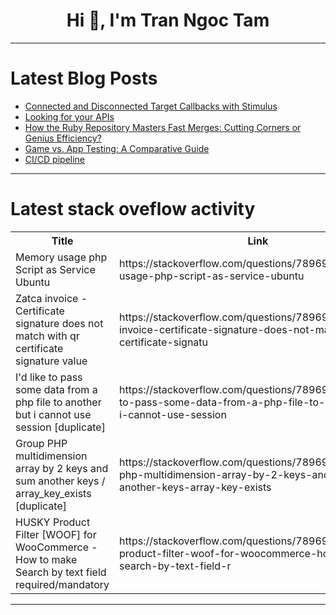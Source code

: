 <h1 align="center">Hi 👋, I'm Tran Ngoc Tam</h1>

---

# Latest Blog Posts 
<!-- BLOG-POST-LIST:START -->
- [Connected and Disconnected Target Callbacks with Stimulus](https://dev.to/railsdesigner/connected-and-disconnected-target-callbacks-with-stimulus-1dm3)
- [Looking for your APIs](https://dev.to/nikoldimit/looking-for-your-apis-4neh)
- [How the Ruby Repository Masters Fast Merges: Cutting Corners or Genius Efficiency?](https://dev.to/middleware/how-the-ruby-repository-masters-fast-merges-cutting-corners-or-genius-efficiency-5fe8)
- [Game vs. App Testing: A Comparative Guide](https://dev.to/abhayit2000/game-vs-app-testing-a-comparative-guide-5aa3)
- [CI/CD pipeline](https://dev.to/mrcaption49/cicd-pipeline-18eo)
<!-- BLOG-POST-LIST:END -->

---

# Latest stack oveflow activity
<table>
  <tr><th>Title</th><th>Link</th></tr>
  <!-- STACKOVERFLOW:START --><tr><td>Memory usage php Script as Service Ubuntu</td><td>https://stackoverflow.com/questions/78969425/memory-usage-php-script-as-service-ubuntu</td></tr><tr><td>Zatca invoice - Certificate signature does not match with qr certificate signature value</td><td>https://stackoverflow.com/questions/78969413/zatca-invoice-certificate-signature-does-not-match-with-qr-certificate-signatu</td></tr><tr><td>I&#39;d like to pass some data from a php file to another but i cannot use session [duplicate]</td><td>https://stackoverflow.com/questions/78969385/id-like-to-pass-some-data-from-a-php-file-to-another-but-i-cannot-use-session</td></tr><tr><td>Group PHP multidimension array by 2 keys and sum another keys / array_key_exists [duplicate]</td><td>https://stackoverflow.com/questions/78969289/group-php-multidimension-array-by-2-keys-and-sum-another-keys-array-key-exists</td></tr><tr><td>HUSKY Product Filter [WOOF] for WooCommerce - How to make Search by text field required/mandatory</td><td>https://stackoverflow.com/questions/78969258/husky-product-filter-woof-for-woocommerce-how-to-make-search-by-text-field-r</td></tr><!-- STACKOVERFLOW:END -->
</table>

---


